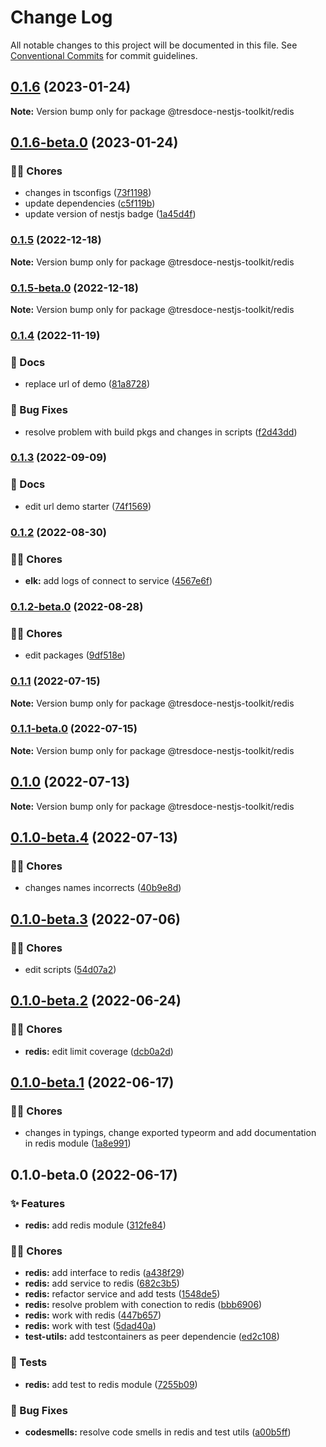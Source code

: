 # Change Log

All notable changes to this project will be documented in this file.
See [Conventional Commits](https://conventionalcommits.org) for commit guidelines.

## [0.1.6](https://github.com/tresdoce/tresdoce-nestjs-toolkit/compare/@tresdoce-nestjs-toolkit/redis@0.1.6-beta.0...@tresdoce-nestjs-toolkit/redis@0.1.6) (2023-01-24)

**Note:** Version bump only for package @tresdoce-nestjs-toolkit/redis

## [0.1.6-beta.0](https://github.com/tresdoce/tresdoce-nestjs-toolkit/compare/@tresdoce-nestjs-toolkit/redis@0.1.5...@tresdoce-nestjs-toolkit/redis@0.1.6-beta.0) (2023-01-24)

### 👨‍💻 Chores

- changes in tsconfigs ([73f1198](https://github.com/tresdoce/tresdoce-nestjs-toolkit/commit/73f1198a775cac34f7785ce7b19b06203f2c1792))
- update dependencies ([c5f119b](https://github.com/tresdoce/tresdoce-nestjs-toolkit/commit/c5f119be294e0e7940155af075279af9f3cccbc3))
- update version of nestjs badge ([1a45d4f](https://github.com/tresdoce/tresdoce-nestjs-toolkit/commit/1a45d4f56b984b524aba7475484c3a192ff2248f))

### [0.1.5](https://github.com/tresdoce/tresdoce-nestjs-toolkit/compare/@tresdoce-nestjs-toolkit/redis@0.1.5-beta.0...@tresdoce-nestjs-toolkit/redis@0.1.5) (2022-12-18)

**Note:** Version bump only for package @tresdoce-nestjs-toolkit/redis

### [0.1.5-beta.0](https://github.com/tresdoce/tresdoce-nestjs-toolkit/compare/@tresdoce-nestjs-toolkit/redis@0.1.4...@tresdoce-nestjs-toolkit/redis@0.1.5-beta.0) (2022-12-18)

**Note:** Version bump only for package @tresdoce-nestjs-toolkit/redis

### [0.1.4](https://github.com/tresdoce/tresdoce-nestjs-toolkit/compare/@tresdoce-nestjs-toolkit/redis@0.1.3...@tresdoce-nestjs-toolkit/redis@0.1.4) (2022-11-19)

### 📝 Docs

- replace url of demo ([81a8728](https://github.com/tresdoce/tresdoce-nestjs-toolkit/commit/81a8728186aeffec9d7d50cd095f0e44b1f17773))

### 🐛 Bug Fixes

- resolve problem with build pkgs and changes in scripts ([f2d43dd](https://github.com/tresdoce/tresdoce-nestjs-toolkit/commit/f2d43dd8d7a147d8024b9b67757bbc62d71ffe85))

### [0.1.3](https://github.com/tresdoce/tresdoce-nestjs-toolkit/compare/@tresdoce-nestjs-toolkit/redis@0.1.2...@tresdoce-nestjs-toolkit/redis@0.1.3) (2022-09-09)

### 📝 Docs

- edit url demo starter ([74f1569](https://github.com/tresdoce/tresdoce-nestjs-toolkit/commit/74f156929d81cd9d8c94c0a32adfc0ce70f36ae6))

### [0.1.2](https://github.com/tresdoce/tresdoce-nestjs-toolkit/compare/@tresdoce-nestjs-toolkit/redis@0.1.2-beta.0...@tresdoce-nestjs-toolkit/redis@0.1.2) (2022-08-30)

### 👨‍💻 Chores

- **elk:** add logs of connect to service ([4567e6f](https://github.com/tresdoce/tresdoce-nestjs-toolkit/commit/4567e6fb086710a9706fc1c78b595cbe67c6f90c))

### [0.1.2-beta.0](https://github.com/tresdoce/tresdoce-nestjs-toolkit/compare/@tresdoce-nestjs-toolkit/redis@0.1.1...@tresdoce-nestjs-toolkit/redis@0.1.2-beta.0) (2022-08-28)

### 👨‍💻 Chores

- edit packages ([9df518e](https://github.com/tresdoce/tresdoce-nestjs-toolkit/commit/9df518e7afb9c0f96f620920b09dd3e2212ae3d7))

### [0.1.1](https://github.com/tresdoce/tresdoce-nestjs-toolkit/compare/@tresdoce-nestjs-toolkit/redis@0.1.1-beta.0...@tresdoce-nestjs-toolkit/redis@0.1.1) (2022-07-15)

**Note:** Version bump only for package @tresdoce-nestjs-toolkit/redis

### [0.1.1-beta.0](https://github.com/tresdoce/tresdoce-nestjs-toolkit/compare/@tresdoce-nestjs-toolkit/redis@0.1.0...@tresdoce-nestjs-toolkit/redis@0.1.1-beta.0) (2022-07-15)

**Note:** Version bump only for package @tresdoce-nestjs-toolkit/redis

## [0.1.0](https://github.com/tresdoce/tresdoce-nestjs-toolkit/compare/@tresdoce-nestjs-toolkit/redis@0.1.0-beta.4...@tresdoce-nestjs-toolkit/redis@0.1.0) (2022-07-13)

**Note:** Version bump only for package @tresdoce-nestjs-toolkit/redis

## [0.1.0-beta.4](https://github.com/tresdoce/tresdoce-nestjs-toolkit/compare/@tresdoce-nestjs-toolkit/redis@0.1.0-beta.3...@tresdoce-nestjs-toolkit/redis@0.1.0-beta.4) (2022-07-13)

### 👨‍💻 Chores

- changes names incorrects ([40b9e8d](https://github.com/tresdoce/tresdoce-nestjs-toolkit/commit/40b9e8d6c59435ee61a0c8c7a98e159cbe2bfc35))

## [0.1.0-beta.3](https://github.com/tresdoce/tresdoce-nestjs-toolkit/compare/@tresdoce-nestjs-toolkit/redis@0.1.0-beta.2...@tresdoce-nestjs-toolkit/redis@0.1.0-beta.3) (2022-07-06)

### 👨‍💻 Chores

- edit scripts ([54d07a2](https://github.com/tresdoce/tresdoce-nestjs-toolkit/commit/54d07a2918bc0daf3f8f5eef5b7eb65e6db903f8))

## [0.1.0-beta.2](https://github.com/tresdoce/tresdoce-nestjs-toolkit/compare/@tresdoce-nestjs-toolkit/redis@0.1.0-beta.1...@tresdoce-nestjs-toolkit/redis@0.1.0-beta.2) (2022-06-24)

### 👨‍💻 Chores

- **redis:** edit limit coverage ([dcb0a2d](https://github.com/tresdoce/tresdoce-nestjs-toolkit/commit/dcb0a2d3de0a91975b37afbbe3ec425cea42ef94))

## [0.1.0-beta.1](https://github.com/tresdoce/tresdoce-nestjs-toolkit/compare/@tresdoce-nestjs-toolkit/redis@0.1.0-beta.0...@tresdoce-nestjs-toolkit/redis@0.1.0-beta.1) (2022-06-17)

### 👨‍💻 Chores

- changes in typings, change exported typeorm and add documentation in redis module ([1a8e991](https://github.com/tresdoce/tresdoce-nestjs-toolkit/commit/1a8e991990e5a59049033a68c7a820bf768560fe))

## 0.1.0-beta.0 (2022-06-17)

### ✨ Features

- **redis:** add redis module ([312fe84](https://github.com/tresdoce/tresdoce-nestjs-toolkit/commit/312fe84bdf210aa6bf316376b05e5a0c82dd6940))

### 👨‍💻 Chores

- **redis:** add interface to redis ([a438f29](https://github.com/tresdoce/tresdoce-nestjs-toolkit/commit/a438f297880a0ebd8eafcf52f6ee7ded8d91fc9a))
- **redis:** add service to redis ([682c3b5](https://github.com/tresdoce/tresdoce-nestjs-toolkit/commit/682c3b5dad49f20fc61115896f70c3e2ba29e0c2))
- **redis:** refactor service and add tests ([1548de5](https://github.com/tresdoce/tresdoce-nestjs-toolkit/commit/1548de5cbd50888d8ef93351e11fec9b4cc3aa2b))
- **redis:** resolve problem with conection to redis ([bbb6906](https://github.com/tresdoce/tresdoce-nestjs-toolkit/commit/bbb6906002daf021d4ee4de13c3cf420bc071b81))
- **redis:** work with redis ([447b657](https://github.com/tresdoce/tresdoce-nestjs-toolkit/commit/447b657ea8202895a956fb65ce7afa05966229cb))
- **redis:** work with test ([5dad40a](https://github.com/tresdoce/tresdoce-nestjs-toolkit/commit/5dad40ad00f46a3e88d3eada080e1791d4271be9))
- **test-utils:** add testcontainers as peer dependencie ([ed2c108](https://github.com/tresdoce/tresdoce-nestjs-toolkit/commit/ed2c1082db221c3e48960b09dd29e4f28f4602b9))

### 🧪 Tests

- **redis:** add test to redis module ([7255b09](https://github.com/tresdoce/tresdoce-nestjs-toolkit/commit/7255b090209977072ec00c2ec94aa622c6f8db40))

### 🐛 Bug Fixes

- **codesmells:** resolve code smells in redis and test utils ([a00b5ff](https://github.com/tresdoce/tresdoce-nestjs-toolkit/commit/a00b5ff0b89107e23dd7024ced30b90b301cc890))

